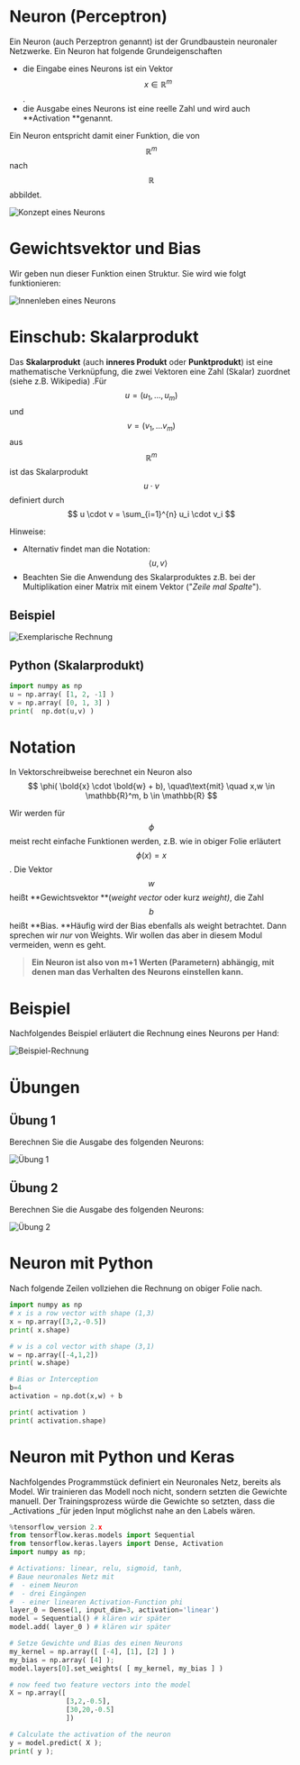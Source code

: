 

# Neuron (Perceptron)

Ein Neuron (auch Perzeptron genannt) ist der Grundbaustein neuronaler Netzwerke. Ein Neuron hat folgende Grundeigenschaften

* die Eingabe eines Neurons ist ein Vektor $$x \in \mathbb{R}^m$$ .
* die Ausgabe eines Neurons ist eine reelle Zahl und wird auch **Activation **genannt.

Ein Neuron entspricht damit einer Funktion, die von $$\mathbb{R}^m$$ nach $$\mathbb{R}$$ abbildet.

 

![Konzept eines Neurons](<./assets/image (132).png>)





# Gewichtsvektor und Bias

Wir geben nun dieser Funktion einen Struktur. Sie wird wie folgt funktionieren:



![Innenleben eines Neurons](neuron.assets/image-20211220095241737.png)



# Einschub: Skalarprodukt

Das **Skalarprodukt** (auch **inneres Produkt** oder **Punktprodukt**) ist eine mathematische Verknüpfung, die zwei Vektoren eine Zahl (Skalar) zuordnet (siehe z.B. Wikipedia) .Für $$u=(u_1,..., u_m)$$ und  $$v = (v_1,... v_m)$$ aus $$\mathbb{R}^m$$ ist das Skalarprodukt $$u \cdot v$$ definiert durch
$$
u \cdot v = \sum_{i=1}^{n} u_i \cdot v_i
$$

Hinweise: 

- Alternativ findet man die Notation: $$\langle u,v \rangle$$
- Beachten Sie die Anwendung des Skalarproduktes z.B. bei der Multiplikation einer Matrix mit einem Vektor ("*Zeile mal Spalte*").



## Beispiel

![Exemplarische Rechnung](neuron.assets/image-20211218095347844.png)



## Python (Skalarprodukt)

```python
import numpy as np
u = np.array( [1, 2, -1] )
v = np.array( [0, 1, 3] )
print(  np.dot(u,v) )
```



# Notation

In Vektorschreibweise berechnet ein Neuron also
$$
\phi( \bold{x} \cdot \bold{w} + b), \quad\text{mit} \quad x,w \in \mathbb{R}^m, b \in \mathbb{R}
$$

Wir werden für $$\phi$$ meist recht einfache Funktionen werden, z.B. wie in obiger Folie erläutert  $$\phi(x) = x$$. Die Vektor  $$w$$ heißt **Gewichtsvektor **(_weight vector_ oder kurz _weight)_, die Zahl $$b$$ heißt **Bias. **Häufig wird der Bias ebenfalls als weight betrachtet. Dann sprechen wir _nur_ von Weights. Wir wollen das aber in diesem Modul vermeiden, wenn es geht.

> **Ein Neuron ist also von m+1 Werten (Parametern) abhängig, mit denen man das Verhalten des Neurons einstellen kann.**



# Beispiel

Nachfolgendes Beispiel erläutert die Rechnung eines Neurons per Hand:

![Beispiel-Rechnung](neuron.assets/image-20211220095927946.png)





# Übungen

## Übung 1

Berechnen Sie die Ausgabe des folgenden Neurons:

![Übung 1](neuron.assets/image-20211220100100549.png)



## Übung 2

Berechnen Sie die Ausgabe des folgenden Neurons:

![Übung 2](neuron.assets/image-20211220100219827.png)





# Neuron mit Python

Nach folgende Zeilen vollziehen die Rechnung on obiger Folie nach.

```python
import numpy as np
# x is a row vector with shape (1,3)
x = np.array([3,2,-0.5])
print( x.shape)

# w is a col vector with shape (3,1)
w = np.array([-4,1,2])
print( w.shape)

# Bias or Interception
b=4
activation = np.dot(x,w) + b 

print( activation )
print( activation.shape)
```



# Neuron mit Python und Keras

Nachfolgendes Programmstück definiert ein Neuronales Netz, bereits als Model. Wir trainieren das Modell noch nicht, sondern setzten die Gewichte manuell. Der Trainingsprozess würde die Gewichte so setzten, dass die _Activations _für jeden Input möglichst nahe an den Labels wären.

```python
%tensorflow_version 2.x
from tensorflow.keras.models import Sequential
from tensorflow.keras.layers import Dense, Activation
import numpy as np;

# Activations: linear, relu, sigmoid, tanh, 
# Baue neuronales Netz mit
#  - einem Neuron
#  - drei Eingängen
#  - einer linearen Activation-Function phi
layer_0 = Dense(1, input_dim=3, activation='linear')
model = Sequential() # klären wir später
model.add( layer_0 ) # klären wir später

# Setze Gewichte und Bias des einen Neurons
my_kernel = np.array([ [-4], [1], [2] ] )
my_bias = np.array( [4] ); 
model.layers[0].set_weights( [ my_kernel, my_bias ] )

# now feed two feature vectors into the model
X = np.array([
              [3,2,-0.5],
              [30,20,-0.5]
              ])

# Calculate the activation of the neuron
y = model.predict( X );
print( y );
```



